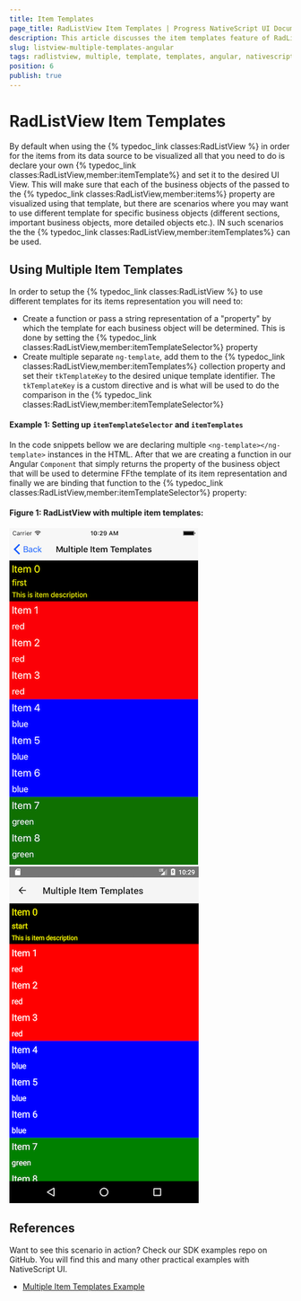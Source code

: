```yaml
---
title: Item Templates
page_title: RadListView Item Templates | Progress NativeScript UI Documentation
description: This article discusses the item templates feature of RadListView.
slug: listview-multiple-templates-angular
tags: radlistview, multiple, template, templates, angular, nativescript, professional, ui
position: 6
publish: true
---
```


# RadListView Item Templates
By default when using the {% typedoc_link classes:RadListView %} in order for the items from its data source to be visualized all that you need to do is declare your own {% typedoc_link classes:RadListView,member:itemTemplate%} and set it to the desired UI View. This will make sure that each of the business objects of the passed to the {% typedoc_link classes:RadListView,member:items%} property are visualized using that template, but there are scenarios where you may want to use different template for specific business objects (different sections, important business objects, more detailed objects etc.). IN such scenarios the the {% typedoc_link classes:RadListView,member:itemTemplates%} can be used.

## Using Multiple Item Templates
In order to setup the {% typedoc_link classes:RadListView %} to use different templates for its items representation you will need to:
- Create a function or pass a string representation of a "property" by which the template for each business object will be determined. This is done by setting the {% typedoc_link classes:RadListView,member:itemTemplateSelector%} property
- Create multiple separate `ng-template`, add them to the {% typedoc_link classes:RadListView,member:itemTemplates%} collection property and set their `tkTemplateKey` to the desired unique template identifier. The `tkTemplateKey` is a custom directive and is what will be used to do the comparison in the {% typedoc_link classes:RadListView,member:itemTemplateSelector%} 

#### Example 1: Setting up `itemTemplateSelector` and `itemTemplates`

In the code snippets bellow we are declaring multiple `<ng-template></ng-template>` instances in the HTML. After that we are creating a function in our Angular `Component` that simply returns the property of the business object that will be used to determine FFthe template of its item representation and finally we are binding that function to the {% typedoc_link classes:RadListView,member:itemTemplateSelector%}  property:

<snippet id='listview-multiple-templates-angular-html'/>
<snippet id='listview-multiple-templates-angular'/>
<snippet id='listview-multiple-templates-angular-css'/>

#### Figure 1: RadListView with multiple item templates:
![RadListView: Multiple item templates](../../img/ns_ui/list-view-multiple-templates-ios.png "iOS")  ![RadListView: Multiple item templates](../../img/ns_ui/list-view-multiple-templates-android.png "Android")

## References
Want to see this scenario in action?
Check our SDK examples repo on GitHub. You will find this and many other practical examples with NativeScript UI.

* [Multiple Item Templates Example](https://github.com/telerik/nativescript-ui-samples-angular/tree/master/listview/app/examples/multiple-templates)

